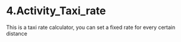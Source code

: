 # 4.Activity_Taxi_rate
 This is a taxi rate calculator, you can set a fixed rate for every certain distance
